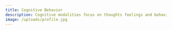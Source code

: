 ```yaml
---
title: Cognitive Behavior
description: Cognitive modalities focus on thoughts feelings and behaviours while understanding the link between them. It provides and opportunity to explore your beliefs, understand how they were learned and then change the ones that are unhelpful.
image: /uploads/profile.jpg
---
```

